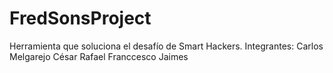 # FredSonsProject
Herramienta que soluciona el desafío de Smart Hackers.
Integrantes:
Carlos Melgarejo
César Rafael
Franccesco Jaimes
